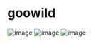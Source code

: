 # goowild

![image](https://github.com/goowild/goowild.github.io/blob/master/1.jpg)
![image](https://github.com/goowild/goowild.github.io/blob/master/2.jpg)
![image](http://www.baidu.com/img/bdlogo.gif)

